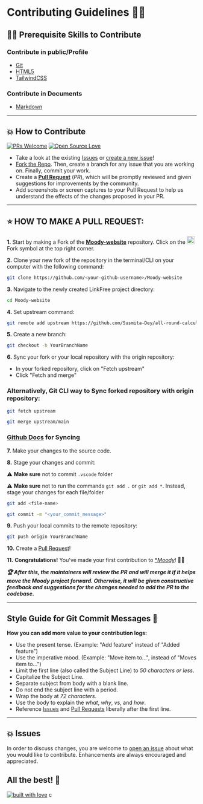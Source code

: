 # Contributing Guidelines 👨‍💻
## 👨‍💻 Prerequisite Skills to Contribute

### Contribute in public/Profile

- [Git](https://git-scm.com/) 
- [HTML5](https://developer.mozilla.org/en-US/docs/Web/HTML)
- [TailwindCSS](https://tailwindcss.com/docs/installation)

### Contribute in Documents

- [Markdown](https://www.markdownguide.org/basic-syntax/)

---
## 💥 How to Contribute

[![PRs Welcome](https://img.shields.io/badge/PRs-welcome-brightgreen.svg?style=flat-square)](https://github.com/Susmita-Dey/Moody-website/pulls)
[![Open Source Love](https://badges.frapsoft.com/os/v1/open-source.png?v=103)](https://github.com/Susmita-Dey/)

- Take a look at the existing [Issues](https://github.com/Susmita-Dey/Moody-website/issues) or [create a new issue](https://github.com/Susmita-Dey/Moody-website/issues/new/choose)!
- [Fork the Repo](https://github.com/Susmita-Dey/Moody-website/fork). Then, create a branch for any issue that you are working on. Finally, commit your work.
- Create a **[Pull Request](https://github.com/Susmita-Dey/Moody-website/compare)** (_PR_), which will be promptly reviewed and given suggestions for improvements by the community.
- Add screenshots or screen captures to your Pull Request to help us understand the effects of the changes proposed in your PR.


---
## ⭐ HOW TO MAKE A PULL REQUEST:

**1.** Start by making a Fork of the [**Moody-website**](https://github.com/Susmita-Dey/Moody-website) repository. Click on the <a href="https://github.com/Susmita-Dey/Moody-website/fork"><img src="https://i.imgur.com/G4z1kEe.png" height="21" width="21"></a>Fork symbol at the top right corner.

**2.** Clone your new fork of the repository in the terminal/CLI on your computer with the following command:

```bash
git clone https://github.com/<your-github-username>/Moody-website
```

**3.** Navigate to the newly created LinkFree project directory:

```bash
cd Moody-website
```

**4.** Set upstream command:

```bash
git remote add upstream https://github.com/Susmita-Dey/all-round-calculator.git
```

**5.** Create a new branch:

```bash
git checkout -b YourBranchName
```

**6.** Sync your fork or your local repository with the origin repository:

- In your forked repository, click on "Fetch upstream"
- Click "Fetch and merge"

### Alternatively, Git CLI way to Sync forked repository with origin repository:

```bash
git fetch upstream
```

```bash
git merge upstream/main
```

### [Github Docs](https://docs.github.com/en/github/collaborating-with-pull-requests/addressing-merge-conflicts/resolving-a-merge-conflict-on-github) for Syncing

**7.** Make your changes to the source code.

**8.** Stage your changes and commit:

<!-- ⚠️ **Make sure** not to commit `package.json` or `package-lock.json` file -->
⚠️ **Make sure** not to commit `.vscode` folder 

⚠️ **Make sure** not to run the commands `git add .` or `git add *`. Instead, stage your changes for each file/folder

```bash
git add <file-name>
```

```bash
git commit -m "<your_commit_message>"
```

**9.** Push your local commits to the remote repository:

```bash
git push origin YourBranchName
```

**10.** Create a [Pull Request](https://help.github.com/en/github/collaborating-with-issues-and-pull-requests/creating-a-pull-request)!

**11.** **Congratulations!** You've made your first contribution to [**Moody*](https://github.com/Susmita-Dey/Moody/graphs/contributors)! 🙌🏼

**_:trophy: After this, the maintainers will review the PR and will merge it if it helps move the Moody project forward. Otherwise, it will be given constructive feedback and suggestions for the changes needed to add the PR to the codebase._**

---

## Style Guide for Git Commit Messages :memo:

**How you can add more value to your contribution logs:**

- Use the present tense. (Example: "Add feature" instead of "Added feature")
- Use the imperative mood. (Example: "Move item to...", instead of "Moves item to...")
- Limit the first line (also called the Subject Line) to _50 characters or less_.
- Capitalize the Subject Line.
- Separate subject from body with a blank line.
- Do not end the subject line with a period.
- Wrap the body at _72 characters_.
- Use the body to explain the _what_, _why_, _vs_, and _how_.
- Reference [Issues](https://github.com/Susmita-Dey/Moody/issues) and [Pull Requests](https://github.com/Susmita-Dey/Moody/pulls) liberally after the first line.

---
## 💥 Issues

In order to discuss changes, you are welcome to [open an issue](https://github.com/Susmita-Dey/Moody/issues/new/choose) about what you would like to contribute. Enhancements are always encouraged and appreciated.

## All the best! 🥇

[![built with love](https://forthebadge.com/images/badges/built-with-love.svg)](https://github.com/Susmita-Dey)
c
